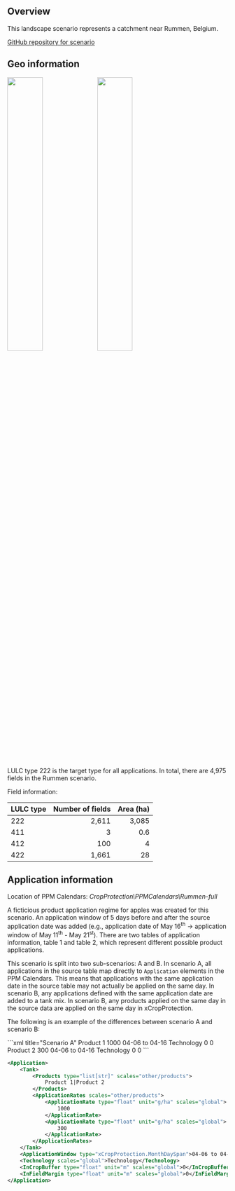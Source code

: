 ## Overview

This landscape scenario represents a catchment near Rummen, Belgium.

[GitHub repository for scenario](https://github.com/xlandscape/Scenario-Rummen)

## Geo information

<img src="../img/rummen-scenario.png" width="40%">
<img src="../img/rummen-image.jpg" width="40%">

LULC type 222 is the target type for all applications. In total, there are 4,975 fields in the Rummen scenario.

Field information:

|LULC type  |Number of fields   |Area (ha)  |
|:----------|------------------:|----------:|
|222        |2,611              |3,085      |
|411        |3                  |0.6        |
|412        |100                |4          |
|422        |1,661              |28         |

## Application information

Location of PPM Calendars: *CropProtection\PPMCalendars\Rummen-full*

A ficticious product application regime for apples was created for this scenario. An application window of 5 days before and after the source application date was added (e.g., application date of May 16<sup>th</sup> -> application window of May 11<sup>th</sup> - May 21<sup>st</sup>). There are two tables of application information, table 1 and table 2, which represent different possible product applications.

This scenario is split into two sub-scenarios: A and B. In scenario A, all applications in the source table map directly to `Application` elements in the PPM Calendars. This means that applications with the same application date in the source table may not actually be applied on the same day. In scenario B, any applications defined with the same application date are added to a tank mix. In scenario B, any products applied on the same day in the source data are applied on the same day in xCropProtection.

The following is an example of the differences between scenario A and scenario B:

<div class="grid" markdown>
```xml title="Scenario A"
<Application>
    <Tank>
        <Products type="list[str]" scales="other/products">
            Product 1
        </Products>
        <ApplicationRates scales="other/products">
            <ApplicationRate type="float" unit="g/ha" scales="global">
                1000
            </ApplicationRate>
        </ApplicationRates>
    </Tank>
    <ApplicationWindow type="xCropProtection.MonthDaySpan">04-06 to 04-16</ApplicationWindow>
    <Technology scales="global">Technology</Technology>
    <InCropBuffer type="float" unit="m" scales="global">0</InCropBuffer>
    <InFieldMargin type="float" unit="m" scales="global">0</InFieldMargin>
</Application>
<Application>
    <Tank>
        <Products type="list[str]" scales="other/products">
            Product 2
        </Products>
        <ApplicationRates scales="other/products">
            <ApplicationRate type="float" unit="g/ha" scales="global">
                300
            </ApplicationRate>
        </ApplicationRates>
    </Tank>
    <ApplicationWindow type="xCropProtection.MonthDaySpan">04-06 to 04-16</ApplicationWindow>
    <Technology scales="global">Technology</Technology>
    <InCropBuffer type="float" unit="m" scales="global">0</InCropBuffer>
    <InFieldMargin type="float" unit="m" scales="global">0</InFieldMargin>
</Application>
```

```xml title="Scenario B"
<Application>
    <Tank>
        <Products type="list[str]" scales="other/products">
            Product 1|Product 2
        </Products>
        <ApplicationRates scales="other/products">
            <ApplicationRate type="float" unit="g/ha" scales="global">
                1000
            </ApplicationRate>
            <ApplicationRate type="float" unit="g/ha" scales="global">
                300
            </ApplicationRate>
        </ApplicationRates>
    </Tank>
    <ApplicationWindow type="xCropProtection.MonthDaySpan">04-06 to 04-16</ApplicationWindow>
    <Technology scales="global">Technology</Technology>
    <InCropBuffer type="float" unit="m" scales="global">0</InCropBuffer>
    <InFieldMargin type="float" unit="m" scales="global">0</InFieldMargin>
</Application>
```
</div>


